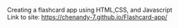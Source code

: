 Creating a flashcard app using HTML,CSS, and Javascript </br>
Link to site: https://chenandy-7.github.io/Flashcard-app/

